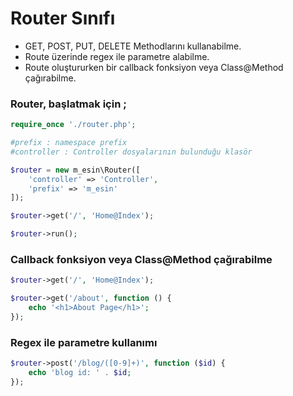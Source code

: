 # Router Sınıfı

* GET, POST, PUT, DELETE Methodlarını kullanabilme.
* Route üzerinde regex ile parametre alabilme.
* Route oluştururken bir callback fonksiyon veya Class@Method çağırabilme.

### **Router**, başlatmak için ;

```php
require_once './router.php';

#prefix : namespace prefix
#controller : Controller dosyalarının bulunduğu klasör

$router = new m_esin\Router([
    'controller' => 'Controller',
    'prefix' => 'm_esin' 
]);

$router->get('/', 'Home@Index');

$router->run();
```

### Callback fonksiyon veya Class@Method çağırabilme
```php
$router->get('/', 'Home@Index');

$router->get('/about', function () {
    echo '<h1>About Page</h1>';
});


```

### Regex ile parametre kullanımı
```php
$router->post('/blog/([0-9]+)', function ($id) {
    echo 'blog id: ' . $id;
});
```

